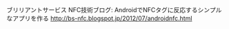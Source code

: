 ブリリアントサービス NFC技術ブログ: AndroidでNFCタグに反応するシンプルなアプリを作る http://bs-nfc.blogspot.jp/2012/07/androidnfc.html
